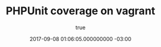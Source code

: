 ---
layout: post
title: PHPUnit coverage on vagrant
image: /assets/Laravel-5.png
date: 2017-09-08 01:06:05.000000000 -03:00
type: post
published: true
status: published
categories:
- php
tags:
- vagrant,
- laravel,
- environment,
- php,
- tip
author:
  display_name: Matheus Marabesi
---